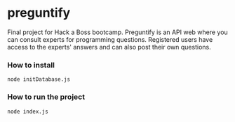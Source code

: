 # preguntify
Final project for Hack a Boss bootcamp. Preguntify is an API web where you can consult experts for programming questions. Registered users have access to the experts' answers and can also post their own questions.
### How to install
```
node initDatabase.js
```
### How to run the project
```
node index.js
```
